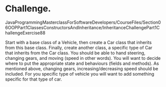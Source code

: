 # Challenge.

JavaProgrammingMasterclassForSoftwareDevelopers/CourseFiles/Section06OOPPart1ClassesConstructorsAndInheritance/InheritanceChallengePart1ChallengeExercise88

Start with a base class of a Vehicle, then create a Car class that inherits from this base class.
Finally, create another class, a specific type of Car that inherits from the Car class.
You should be able to hand steering, changing gears, and moving (speed in other words).
You will want to decide where to put the appropriate state and behaviours (fields and methods).
As mentioned above, changing gears, increasing/decreasing speed should be included.
For you specific type of vehicle you will want to add something specific for that type of car.